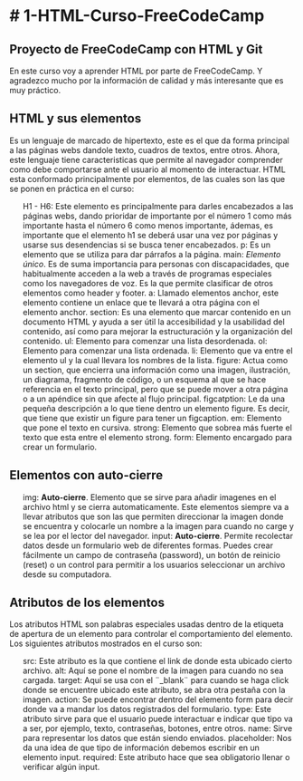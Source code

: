 <h1># 1-HTML-Curso-FreeCodeCamp</h1>

<h2>Proyecto de FreeCodeCamp con HTML y Git</h2>

En este curso voy a aprender HTML por parte de FreeCodeCamp. Y agradezco mucho por la información de calidad y más interesante que es muy práctico.

<h2>HTML y sus elementos</h2>
Es un lenguaje de marcado de hipertexto, este es el que da forma principal a las páginas webs dandole texto, cuadros de textos, entre otros. 
Ahora, este lenguaje tiene caracteristicas que permite al navegador comprender como debe comportarse ante el usuario al momento de interactuar.
HTML esta conformado principalmente por elementos, de las cuales son las que se ponen en práctica en el curso:
<ul>
<il>H1 - H6: Este elemento es principalmente para darles encabezados a las páginas webs, dando prioridar de importante por el número 1 como más importante hasta el número 6 como menos importante, ádemas, es importante que el elemento h1 se deberá usar una vez por páginas y usarse sus desendencias si se busca tener encabezados.</il>
<il>p: Es un elemento que se utiliza para dar párrafos a la página.</il>
<il>main: <em>Elemento único</em>. Es de suma importancia para personas con discapacidades, que habitualmente acceden a la web a través de programas especiales como los navegadores de voz. Es la que permite clasificar de otros elementos como header y footer.</il>
<il>a: Llamado elementos anchor, este elemento contiene un enlace que te llevará a otra página con el elemento anchor.</il>
<il>section: Es una elemento que marcar contenido en un documento HTML y ayuda a ser útil la accesibilidad y la usabilidad del contenido, así como para mejorar la estructuración y la organización del contenido.</il>
<il>ul: Elemento para comenzar una lista desordenada.</il>
<il>ol: Elemento para comenzar una lista ordenada.</il>
<il>li: Elemento que va entre el elemento ul y la cual llevara los nombres de la lista.</il>
<il>figure: Actua como un section, que encierra una información como una imagen, ilustración, un diagrama, fragmento de código, o un esquema al que se hace referencia en el texto principal, pero que se puede mover a otra página o a un apéndice sin que afecte al flujo principal.</il>
<il>figcatption: Le da una pequeña descripción a lo que tiene dentro un elemento figure. Es decir, que tiene que existir un figure para tener un figcaption.</il>
<il>em: Elemento que pone el texto en cursiva.</il>
<il>strong: Elemento que sobrea más fuerte el texto que esta entre el elemento strong.</il>
<il>form: Elemento encargado para crear un formulario.</il>
</ul>

<h2>Elementos con auto-cierre</h2>
<ul>
  <il>img: <strong>Auto-cierre</strong>. Elemento que se sirve para añadir imagenes en el archivo html y se cierra automaticamente. Este elementos siempre va a llevar atributos que son las que permiten direccionar la imagen donde se encuentra y colocarle un nombre a la imagen para cuando no carge y se lea por el lector del navegador.</il>
  <il>input: <strong>Auto-cierre</strong>. Permite recolectar datos desde un formulario web de diferentes formas. Puedes crear fácilmente un campo de contraseña (password), un botón de reinicio (reset) o un control para permitir a los usuarios seleccionar un archivo desde su computadora.</il>
</ul>

<h2>Atributos de los elementos</h2>
Los atributos HTML son palabras especiales usadas dentro de la etiqueta de apertura de un elemento para controlar el comportamiento del elemento.
Los siguientes atributos mostrados en el curso son:
<ul>
  <il>src: Este atributo es la que contiene el link de donde esta ubicado cierto archivo.</il>
  <il>alt: Aquí se pone el nombre de la imagen para cuando no sea cargada.</il>
  <il>target: Aquí se usa con el ¨_blank¨ para cuando se haga click donde se encuentre ubicado este atributo, se abra otra pestaña con la imagen.</il>
  <il>action: Se puede encontrar dentro del elemento form para decir donde va a mandar los datos registrados del formulario.</il>
  <il>type: Este atributo sirve para que el usuario puede interactuar e indicar que tipo va a ser, por ejemplo, texto, contraseñas, botones, entre otros.</il>
  <il>name: Sirve para representar los datos que están siendo enviados.</il>
  <il>placeholder: Nos da una idea de que tipo de información debemos escribir en un elemento input.</il>
  <il>required: Este atributo hace que sea obligatorio llenar o verificar algún input.</il>
</ul>
